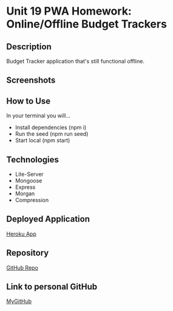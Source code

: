 # Unit 19 PWA Homework: Online/Offline Budget Trackers

## Description
Budget Tracker application that's still functional offline.

## Screenshots

## How to Use
In your terminal you will...
- Install dependencies (npm i)
- Run the seed (npm run seed)
- Start local (npm start)

## Technologies
- Lite-Server
- Mongoose
- Express
- Morgan
- Compression

## Deployed Application

[Heroku App](https://radiant-temple-67815.herokuapp.com/)

## Repository

[GitHub Repo](https://github.com/kdassign/HW19-PWA-BUDGET-TRACKER)

## Link to personal GitHub
[MyGitHub](https://github.com/kdassign)
